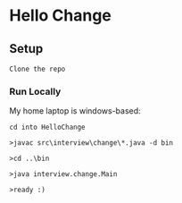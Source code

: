 
# Hello Change 

## Setup

	Clone the repo
	
### Run Locally

My home laptop is windows-based:
	
	cd into HelloChange 
	
	>javac src\interview\change\*.java -d bin
	
	>cd ..\bin
	
	>java interview.change.Main
	
	>ready :)